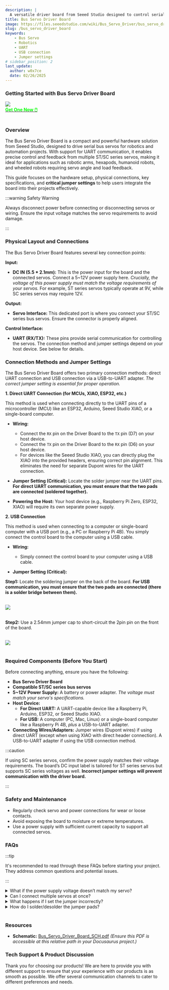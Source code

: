 ```yaml
---
description: |
  A versatile driver board from Seeed Studio designed to control serial bus servos for robotic applications. It features a critical jumper setting that must be adjusted depending on the connection method (USB or direct UART).
title: Bus Servo Driver Board
image: https://files.seeedstudio.com/wiki/Bus_Servo_Driver/bus_servo_driver_board_main.webp
slug: /bus_servo_driver_board
keywords:
    - Bus Servo
    - Robotics
    - UART
    - USB connection
    - Jumper settings
# sidebar_position: 2
last_update:
  author: w0x7ce
  date: 02/26/2025
---
```


### Getting Started with Bus Servo Driver Board

<div style={{textAlign:'center'}}><img src="https://files.seeedstudio.com/wiki/bus_servo_driver_board/board.jpg" style={{width:680, height:'auto'}}/></div>

<div class="get_one_now_container" style={{textAlign: 'center'}}>
    <a class="get_one_now_item" href="#">
            <strong><span><font color={'FFFFFF'} size={"4"}> Get One Now 🖱️</font></span></strong>
    </a>
</div><br />


### Overview

The Bus Servo Driver Board is a compact and powerful hardware solution from Seeed Studio, designed to drive serial bus servos for robotics and automation projects. With support for UART communication, it enables precise control and feedback from multiple ST/SC series servos, making it ideal for applications such as robotic arms, hexapods, humanoid robots, and wheeled robots requiring servo angle and load feedback.

This guide focuses on the hardware setup, physical connections, key specifications, and **critical jumper settings** to help users integrate the board into their projects effectively.

:::warning Safety Warning

Always disconnect power before connecting or disconnecting servos or wiring. Ensure the input voltage matches the servo requirements to avoid damage.

:::

### Physical Layout and Connections

The Bus Servo Driver Board features several key connection points:

**Input:**

* **DC IN (5.5 * 2.1mm):** This is the power input for the board and the connected servos. Connect a 5~12V power supply here. *Crucially, the voltage of this power supply must match the voltage requirements of your servos.* For example, ST series servos typically operate at 9V, while SC series servos may require 12V.

**Output:**

* **Servo Interface:** This dedicated port is where you connect your ST/SC series bus servos. Ensure the connector is properly aligned.

**Control Interface:**

* **UART (RX/TX):** These pins provide serial communication for controlling the servos. The connection method and jumper settings depend on your host device. See below for details.

### Connection Methods and Jumper Settings

The Bus Servo Driver Board offers two primary connection methods: direct UART connection and USB connection via a USB-to-UART adapter. *The correct jumper setting is essential for proper operation.*

**1. Direct UART Connection (for MCUs, XIAO, ESP32, etc.)**

This method is used when connecting directly to the UART pins of a microcontroller (MCU) like an ESP32, Arduino, Seeed Studio XIAO, or a single-board computer.

* **Wiring:**
    * Connect the `RX` pin on the Driver Board to the `TX` pin (D7) on your host device.
    * Connect the `TX` pin on the Driver Board to the `RX` pin (D6) on your host device.
    * For devices like the Seeed Studio XIAO, you can directly plug the XIAO into the provided headers, ensuring correct pin alignment. This eliminates the need for separate Dupont wires for the UART connection.

* **Jumper Setting (Critical):** Locate the solder jumper near the UART pins. **For direct UART communication, you must ensure that the two pads are connected (soldered together).**

* **Powering the Host:** Your host device (e.g., Raspberry Pi Zero, ESP32, XIAO) will require its own separate power supply.

**2. USB Connection**

This method is used when connecting to a computer or single-board computer with a USB port (e.g., a PC or Raspberry Pi 4B). You simply connect the control board to the computer using a USB cable.

* **Wiring:**
    * Simply connect the control board to your computer using a USB cable.

* **Jumper Setting (Critical):** 

**Step1:** Locate the soldering jumper on the back of the board. **For USB communication, you must ensure that the two pads are connected (there is a solder bridge between them).**

<br />
<div style={{ textAlign: 'center' }}>  
    <img   
        src="https://files.seeedstudio.com/wiki/bus_servo_driver_board/change-1.png"   
        style={{   
            width: '400px',   
            height: '400px',   
            borderRadius: '15px',   
            filter: 'drop-shadow(0 4px 15px rgba(0, 0, 0, 0.3))'   
        }}   
    />  
</div>  
<br />

**Step2:** Use a 2.54mm jumper cap to short-circuit the 2pin pin on the front of the board.

<br />
<div style={{ textAlign: 'center' }}>  
    <img   
        src="https://files.seeedstudio.com/wiki/bus_servo_driver_board/change-2.png"   
        style={{   
            width: '400px',   
            height: '400px',   
            borderRadius: '15px',   
            filter: 'drop-shadow(0 4px 15px rgba(0, 0, 0, 0.3))'   
        }}   
    />  
</div>  
<br />

### Required Components (Before You Start)

Before connecting anything, ensure you have the following:

* **Bus Servo Driver Board**
* **Compatible ST/SC series bus servos**
* **5~12V Power Supply:** A battery or power adapter. *The voltage must match your servo's specifications.*
* **Host Device:**
    * **For Direct UART:** A UART-capable device like a Raspberry Pi, Arduino, ESP32, or Seeed Studio XIAO.
    * **For USB:** A computer (PC, Mac, Linux) or a single-board computer like a Raspberry Pi 4B, *plus* a USB-to-UART adapter.
* **Connecting Wires/Adapters:** Jumper wires (Dupont wires) if using direct UART (except when using XIAO with direct header connection). A USB-to-UART adapter if using the USB connection method.

:::caution

If using SC series servos, confirm the power supply matches their voltage requirements. The board’s DC input label is tailored for ST series servos but supports SC series voltages as well. **Incorrect jumper settings will prevent communication with the driver board.**

:::

### Safety and Maintenance

- Regularly check servo and power connections for wear or loose contacts.
- Avoid exposing the board to moisture or extreme temperatures.
- Use a power supply with sufficient current capacity to support all connected servos.

### FAQs

:::tip

It's recommended to read through these FAQs before starting your project. They address common questions and potential issues.

:::

<details> <summary>What if the power supply voltage doesn’t match my servo?</summary>

The board and servo may malfunction or sustain damage. Always match the input voltage to your servo’s requirements.
</details> <details> <summary>Can I connect multiple servos at once?</summary>

Yes, multiple servos are supported, but ensure your power supply can handle the combined current draw.
</details> <details> <summary>What happens if I set the jumper incorrectly?</summary>

The board won’t communicate properly. For direct UART communication, ensure the two pads are connected (soldered together), and for USB communication, ensure the two pads are disconnected (no solder bridge between them). You must solder/desolder the jumper pads to match the selected mode.
</details> <details> <summary>How do I solder/desolder the jumper pads?</summary>

Use a soldering iron with a fine tip. To solder, apply a small amount of solder to bridge the pads. To desolder, heat the existing solder joint and use a solder sucker or desoldering braid to remove the solder.
</details> <br/>

### Resources

* **Schematic:** [Bus_Servo_Driver_Board_SCH.pdf](https://files.seeedstudio.com/wiki/bus_servo_driver_board/202004237_Servo_Driver_Board_for_Seeed_Studio_XIAO_SCH_PDF_250225.pdf) *(Ensure this PDF is accessible at this relative path in your Docusaurus project.)*
<!-- * **3D Model:** [Bus_Servo_Driver_Board_STEP.stp](Bus_Servo_Driver_Board_STEP.stp) *(Ensure this STEP file is accessible at this relative path in your Docusaurus project.)* -->

### Tech Support & Product Discussion

Thank you for choosing our products! We are here to provide you with different support to ensure that your experience with our products is as smooth as possible. We offer several communication channels to cater to different preferences and needs.

<div class="button_tech_support_container">

<a href="https://forum.seeedstudio.com/" class="button_forum"></a>

<a href="https://www.seeedstudio.com/contacts" class="button_email"></a>

</div>

<div class="button_tech_support_container">

<a href="https://discord.gg/kpY74apCWj" class="button_discord"></a>

<a href="https://github.com/Seeed-Studio/wiki-documents/discussions/69" class="button_discussion"></a>

</div>